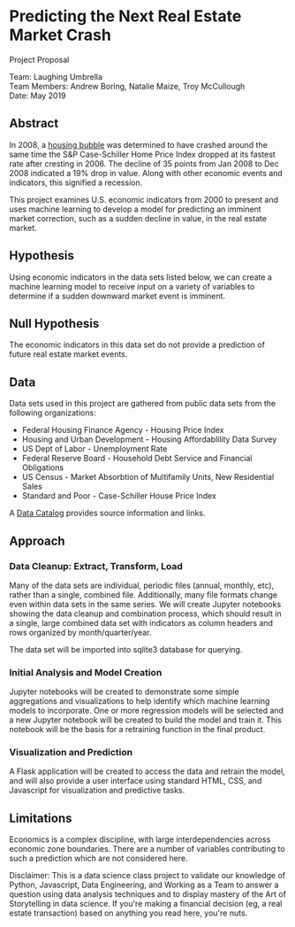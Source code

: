 # Predicting the Next Real Estate Market Crash
Project Proposal
 
Team: Laughing Umbrella     
Team Members: Andrew Boring, Natalie Maize, Troy McCullough   
Date: May 2019  

## Abstract
In 2008, a [housing bubble](https://en.wikipedia.org/wiki/United_States_housing_bubble) was determined to have crashed around the same time the S&P Case-Schiller Home Price Index dropped at its fastest rate after cresting in 2006. The decline of 35 points from Jan 2008 to Dec 2008 indicated a 19% drop in value. Along with other economic events and indicators, this signified a recession.

This project examines U.S. economic indicators from 2000 to present and uses machine learning to develop a model for predicting an imminent market correction, such as a sudden decline in value, in the real estate market. 


 

## Hypothesis
Using economic indicators in the data sets listed below, we can create a machine learning model to receive input on a variety of variables to determine if a sudden downward market event is imminent.  


## Null Hypothesis
The economic indicators in this data set do not provide a prediction of future real estate market events.   
 

## Data
Data sets used in this project are gathered from public data sets from the following organizations:
 - Federal Housing Finance Agency - Housing Price Index
 - Housing and Urban Development - Housing Affordablility Data Survey
 - US Dept of Labor - Unemployment Rate
 - Federal Reserve Board - Household Debt Service and Financial Obligations
 - US Census - Market Absorbtion of Multifamily Units, New Residential Sales
 - Standard and Poor - Case-Schiller House Price Index
 
A [Data Catalog](https://github.com/andrewboring/laughing-umbrella/blob/master/Data-Catalog.md) provides source information and links.

## Approach

### Data Cleanup: Extract, Transform, Load
Many of the data sets are individual, periodic files (annual, monthly, etc), rather than a single, combined file. Additionally, many file formats change even within data sets in the same series. We will create Jupyter notebooks showing the data cleanup and combination process, which should result in a single, large combined data set with indicators as column headers and rows organized by month/quarter/year.

The data set will be imported into sqlite3 database for querying.


### Initial Analysis and Model Creation
Jupyter notebooks will be created to demonstrate some simple aggregations and visualizations to help identify which machine learning models to incorporate. One or more regression models will be selected and a new Jupyter notebook will be created to build the model and train it. This notebook will be the basis for a retraining function in the final product.


### Visualization and Prediction
A Flask application will be created to access the data and retrain the model, and will also provide a user interface using standard HTML, CSS, and Javascript for visualization and predictive tasks. 


## Limitations
Economics is a complex discipline, with large interdependencies across economic zone boundaries. There are a number of variables contributing to such a prediction which are not considered here. 

Disclaimer: This is a data science class project to validate our knowledge of Python, Javascript, Data Engineering, and Working as a Team to answer a question using data analysis techniques and to display mastery of the Art of Storytelling in data science. If you're making a financial decision (eg, a real estate transaction) based on anything you read here, you're nuts.

